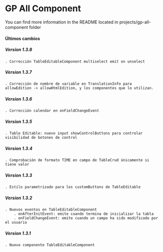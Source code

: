 # GP All Component

You can find more information in the README located in projects/gp-all-component folder

#### Últimos cambios

##### Version 1.3.8
    . Corrección TableEditableComponent multiselect emit on unselect
##### Version 1.3.7
    . Corrección de nombre de variable en TranslationInfo para allowEdition -> allowHtmlEdition, y los componentes que lo utilizan.
##### Version 1.3.6
    . Corrección calendar en onFieldChangeEvent
##### Version 1.3.5
    . Table Editable: nuevo input showControlButtons para controlar visibilidad de botones de control
##### Version 1.3.4
    . Comprobación de formato TIME en campo de TableCrud únicamente si tiene valor
##### Version 1.3.3
    . Estilo parametrizado para los customButtons de TableEditable
##### Version 1.3.2
    . Nuevos eventos en TableEditableComponent
        . onAfterInitEvent: emite cuando termina de inicializar la tabla
        . onFieldChangeEvent: emite cuando un campo ha sido modificado por el usuario 
##### Version 1.3.1
    . Nuevo componente TableEditableComponent
    